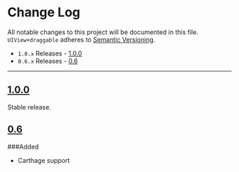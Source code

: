 # Change Log
All notable changes to this project will be documented in this file.
`UIView+draggable` adheres to [Semantic Versioning](http://semver.org/).

- `1.0.x` Releases - [1.0.0](#100)
- `0.6.x` Releases - [0.6](#06)

---

## [1.0.0](https://github.com/andreamazz/UIView-draggable/releases/tag/1.0.0)  

Stable release.  

## [0.6](https://github.com/andreamazz/UIView-draggable/releases/tag/0.6)  

###Added  
- Carthage support

